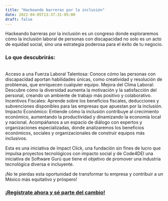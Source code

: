 ```yaml
---
title: "Hackeando barreras por la inclusión"
date: 2022-04-05T13:37:31-05:00
draft: false
---
```



Hackeando barreras por la inclusión es un congreso donde exploraremos cómo la inclusión laboral de personas con discapacidad no solo es un acto de equidad social, sino una estrategia poderosa para el éxito de tu negocio.

### Lo que descubrirás:
<br>
Acceso a una Fuerza Laboral Talentosa: Conoce cómo las personas con discapacidad aportan habilidades únicas, como creatividad y resolución de problemas, que enriquecen cualquier equipo.
Mejora del Clima Laboral: Descubre cómo la diversidad aumenta la motivación y la satisfacción del personal, creando un ambiente de trabajo más positivo y colaborativo.
Incentivos Fiscales: Aprende sobre los beneficios fiscales, deducciones y subvenciones disponibles para las empresas que apuestan por la inclusión.
Impacto Económico: Entiende cómo la inclusión contribuye al crecimiento económico, aumentando la productividad y dinamizando la economía local y nacional.
Acompáñanos a un espacio de diálogo con expertos y organizaciones especializadas, donde analizaremos los beneficios económicos, sociales y organizacionales de construir equipos más inclusivos.

Esta es una iniciativa de Impact Click, una fundación sin fines de lucro que impulsa proyectos tecnológicos con impacto social y de Code4DEI una iniciativa de Software Gurú que tiene el objetivo de promover una industria tecnológica diversa e incluyente.

¡No te pierdas esta oportunidad de transformar tu empresa y contribuir a un México más equitativo y próspero!

<a href="https://www.eventbrite.com.mx/e/hackeando-barreras-por-la-inclusion-tickets-1373862101529?aff=oddtdtcreator" target="_black" class="text-center mx-auto d-block"><h3>¡Regístrate ahora y sé parte del cambio!</h3></a>
